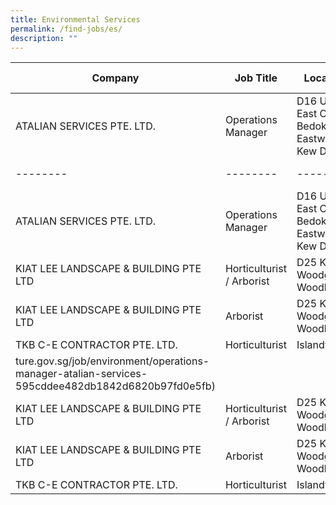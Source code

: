 ```yaml
---
title: Environmental Services
permalink: /find-jobs/es/
description: ""
---
```

|Company|Job Title|Location|Salary Range|Link|
|--------|--------|--------|--------|--------|
|ATALIAN SERVICES PTE. LTD.|Operations Manager|D16 Upper East Coast, Bedok, Eastwood, Kew Drive|\$3500|[Apply here](https://www.mycareersfu|Company|Job Title|Location|Salary Range|Link|
|--------|--------|--------|--------|--------|
|ATALIAN SERVICES PTE. LTD.|Operations Manager|D16 Upper East Coast, Bedok, Eastwood, Kew Drive|\$3500|[Apply here](https://www.mycareersfuture.gov.sg/job/environment/operations-manager-atalian-services-595cddee482db1842d6820b97fd0e5fb)|
|KIAT LEE LANDSCAPE & BUILDING PTE LTD|Horticulturist / Arborist|D25 Kranji, Woodgrove, Woodlands|\$3600|[Apply here](https://www.mycareersfuture.gov.sg/job/environment/horticulturist-arborist-kiat-lee-landscape-building-335211de3c7ea6e74bd4c6ed246f952e)|
|KIAT LEE LANDSCAPE & BUILDING PTE LTD|Arborist|D25 Kranji, Woodgrove, Woodlands|\$3800|[Apply here](https://www.mycareersfuture.gov.sg/job/environment/arborist-kiat-lee-landscape-building-2888fe79906d1b12f393681225bb1d62)|
|TKB C-E CONTRACTOR PTE. LTD.|Horticulturist|Islandwide|\$2400|[Apply here](https://www.mycareersfuture.gov.sg/job/environment/horticulturist-tkb-c-e-contractor-ad4b8dce268cdf79cd149c686aded520)|
ture.gov.sg/job/environment/operations-manager-atalian-services-595cddee482db1842d6820b97fd0e5fb)|
|KIAT LEE LANDSCAPE & BUILDING PTE LTD|Horticulturist / Arborist|D25 Kranji, Woodgrove, Woodlands|\$3600|[Apply here](https://www.mycareersfuture.gov.sg/job/environment/horticulturist-arborist-kiat-lee-landscape-building-335211de3c7ea6e74bd4c6ed246f952e)|
|KIAT LEE LANDSCAPE & BUILDING PTE LTD|Arborist|D25 Kranji, Woodgrove, Woodlands|\$3800|[Apply here](https://www.mycareersfuture.gov.sg/job/environment/arborist-kiat-lee-landscape-building-2888fe79906d1b12f393681225bb1d62)|
|TKB C-E CONTRACTOR PTE. LTD.|Horticulturist|Islandwide|\$2400|[Apply here](https://www.mycareersfuture.gov.sg/job/environment/horticulturist-tkb-c-e-contractor-ad4b8dce268cdf79cd149c686aded520)|